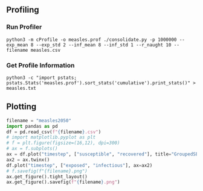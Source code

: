 ## Profiling

### Run Profiler

```python3 -m cProfile -o measles.prof ./consolidate.py -p 1000000 --exp_mean 8 --exp_std 2 --inf_mean 8 --inf_std 1 --r_naught 10 --filename measles.csv```

### Get Profile Information

```python3 -c "import pstats; pstats.Stats('measles.prof').sort_stats('cumulative').print_stats()" > measles.txt```

## Plotting

```python
filename = "measles2050"
import pandas as pd
df = pd.read_csv(f"{filename}.csv")
# import matplotlib.pyplot as plt
# f = plt.figure(figsize=(16,12), dpi=300)
# ax = f.subplots()
ax = df.plot("timestep", ["susceptible", "recovered"], title="GroupedSEIR", figsize=(16,12))
ax2 = ax.twinx()
df.plot("timestep", ["exposed", "infectious"], ax=ax2)
# f.savefig(f"{filename}.png")
ax.get_figure().tight_layout()
ax.get_figure().savefig(f"{filename}.png")
```
